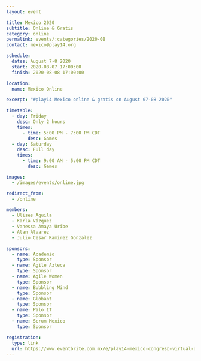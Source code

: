 ```yaml
---
layout: event

title: Mexico 2020
subtitle: Online & Gratis
category: online
permalink: events/:categories/2020-08
contact: mexico@play14.org

schedule:
  dates: August 7-8 2020
  start: 2020-08-07 17:00:00
  finish: 2020-08-08 17:00:00

location:
  name: Mexico Online

excerpt: "#play14 Mexico online & gratis on August 07-08 2020"

timetable:
  - day: Friday
    desc: Only 2 hours
    times:
      - time: 5:00 PM - 7:00 PM CDT
        desc: Games
  - day: Saturday
    desc: Full day
    times:
      - time: 9:00 AM - 5:00 PM CDT
        desc: Games

images:
  - /images/events/online.jpg

redirect_from:
  - /online

members:
  - Ulises Aguila
  - Karla Vázquez
  - Vanessa Amaya Uribe
  - Alan Álvarez
  - Julio Cesar Ramirez Gonzalez

sponsors:
  - name: Academio
    type: Sponsor
  - name: Agile Azteca
    type: Sponsor
  - name: Agile Women
    type: Sponsor
  - name: Bubbling Mind
    type: Sponsor
  - name: Globant
    type: Sponsor
  - name: Palo IT
    type: Sponsor
  - name: Scrum Mexico
    type: Sponsor

registration:
  type: link
  url: https://www.eventbrite.com.mx/e/play14-mexico-congreso-virtual-de-juegos-tickets-112141809170?aff=eand
---
```

